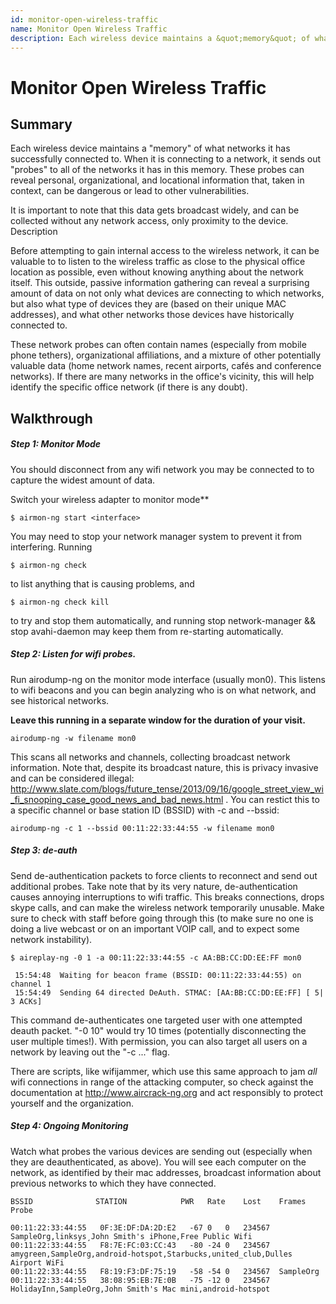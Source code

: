 ```yaml
---
id: monitor-open-wireless-traffic
name: Monitor Open Wireless Traffic
description: Each wireless device maintains a &quot;memory&quot; of what networks it has successfully connected to. When it is connecting to a...
---
```

# Monitor Open Wireless Traffic

## Summary

Each wireless device maintains a "memory" of what networks it has successfully connected to. When it is connecting to a network, it sends out "probes" to all of the networks it has in this memory. These probes can reveal personal, organizational, and locational information that, taken in context, can be dangerous or lead to other vulnerabilities.

It is important to note that this data gets broadcast widely, and can be collected without any network access, only proximity to the device.
Description

Before attempting to gain internal access to the wireless network, it can be valuable to to listen to the wireless traffic as close to the physical office location as possible, even without knowing anything about the network itself. This outside, passive information gathering can reveal a surprising amount of data on not only what devices are connecting to which networks, but also what type of devices they are (based on their unique MAC addresses), and what other networks those devices have historically connected to.

These network probes can often contain names (especially from mobile phone tethers), organizational affiliations, and a mixture of other potentially valuable data (home network names, recent airports, cafés and conference networks). If there are many networks in the office's vicinity, this will help identify the specific office network (if there is any doubt).




## Walkthrough

##### Step 1: Monitor Mode #####

You should disconnect from any wifi network you may be connected to to capture the widest amount of data.

Switch your wireless adapter to monitor mode**

```$ airmon-ng start <interface>```

You may need to stop your network manager system to prevent it from interfering. Running 

```$ airmon-ng check``` 

to list anything that is causing problems, and 

```$ airmon-ng check kill``` 

to try and stop them automatically, and running stop network-manager && stop avahi-daemon may keep them from re-starting automatically.


##### Step 2: Listen for wifi probes. #####

Run airodump-ng on the monitor mode interface (usually mon0). This listens to wifi beacons and you can begin analyzing who is on what network, and see historical networks.

 **Leave this running in a separate window for the duration of your visit.**

```airodump-ng -w filename mon0``` 

This scans all networks and channels, collecting broadcast network information. Note that, despite its broadcast nature, this is privacy invasive and can be considered illegal: http://www.slate.com/blogs/future_tense/2013/09/16/google_street_view_wi_fi_snooping_case_good_news_and_bad_news.html . You can restict this to a specific channel or base station ID (BSSID) with -c and --bssid:

```airodump-ng -c 1 --bssid 00:11:22:33:44:55 -w filename mon0``` 


##### Step 3: de-auth #####

Send de-authentication packets to force clients to reconnect and send out additional probes. Take note that by its very nature, de-authentication causes annoying interruptions to wifi traffic. This breaks connections, drops skype calls, and can make the wireless network temporarily unusable.  Make sure to check with staff before going through this (to make sure no one is doing a live webcast or on an important VOIP call, and to expect some network instability).

```
$ aireplay-ng -0 1 -a 00:11:22:33:44:55 -c AA:BB:CC:DD:EE:FF mon0 

 15:54:48  Waiting for beacon frame (BSSID: 00:11:22:33:44:55) on channel 1
 15:54:49  Sending 64 directed DeAuth. STMAC: [AA:BB:CC:DD:EE:FF] [ 5| 3 ACKs]
```

This command de-authenticates one targeted user with one attempted deauth packet.  "-0 10" would try 10 times (potentially disconnecting the user multiple times!). With permission, you can also target all users on a network by leaving out the "-c ..." flag. 

There are scripts, like wifijammer, which use this same approach to jam *all* wifi connections in range of the attacking computer, so check against the documentation at http://www.aircrack-ng.org and act responsibly to protect yourself and the organization.

##### Step 4: Ongoing Monitoring #####

Watch what probes the various devices are sending out (especially when they are deauthenticated, as above). You will see each computer on the network, as identified by their mac addresses, broadcast information about previous networks to which they have connected.

```
BSSID              STATION            PWR   Rate    Lost    Frames Probe

00:11:22:33:44:55	0F:3E:DF:DA:2D:E2	-67	0	0	234567	SampleOrg,linksys¸John Smith's iPhone,Free Public Wifi
00:11:22:33:44:55	F8:7E:FC:03:CC:43	-80	-24	0	234567	amygreen,SampleOrg,android-hotspot,Starbucks,united_club,Dulles Airport WiFi
00:11:22:33:44:55	F8:19:F3:DF:75:19	-58	-54	0	234567	SampleOrg
00:11:22:33:44:55	38:08:95:EB:7E:0B	-75	-12	0	234567	HolidayInn,SampleOrg,John Smith's Mac mini,android-hotspot
```

